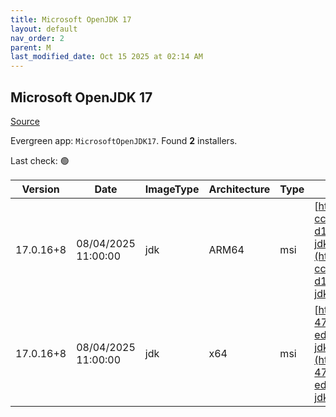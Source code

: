 ```yaml
---
title: Microsoft OpenJDK 17
layout: default
nav_order: 2
parent: M
last_modified_date: Oct 15 2025 at 02:14 AM
---
```


## Microsoft OpenJDK 17

[Source](https://www.microsoft.com/openjdk)

Evergreen app: `MicrosoftOpenJDK17`. Found **2** installers.

Last check: 🟢

| Version   | Date                | ImageType | Architecture | Type | URI                                                                                                                                                                                                                                                                                                                                                |
| --------- | ------------------- | --------- | ------------ | ---- | -------------------------------------------------------------------------------------------------------------------------------------------------------------------------------------------------------------------------------------------------------------------------------------------------------------------------------------------------- |
| 17.0.16+8 | 08/04/2025 11:00:00 | jdk       | ARM64        | msi  | [https://download.visualstudio.microsoft.com/download/pr/d6541287-cca1-4bb5-b707-d1830b11e658/e6df1ac7f1df4ccce30302e1ab692c5d/microsoft-jdk-17.0.16-windows-aarch64.msi](https://download.visualstudio.microsoft.com/download/pr/d6541287-cca1-4bb5-b707-d1830b11e658/e6df1ac7f1df4ccce30302e1ab692c5d/microsoft-jdk-17.0.16-windows-aarch64.msi) |
| 17.0.16+8 | 08/04/2025 11:00:00 | jdk       | x64          | msi  | [https://download.visualstudio.microsoft.com/download/pr/73ca8d57-4705-435a-8d56-ed9624332745/86c5df881150424ac61bd0d1da708330/microsoft-jdk-17.0.16-windows-x64.msi](https://download.visualstudio.microsoft.com/download/pr/73ca8d57-4705-435a-8d56-ed9624332745/86c5df881150424ac61bd0d1da708330/microsoft-jdk-17.0.16-windows-x64.msi)         |
